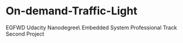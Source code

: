 # On-demand-Traffic-Light
EGFWD Udacity Nanodegree\ Embedded System Professional Track Second Project
